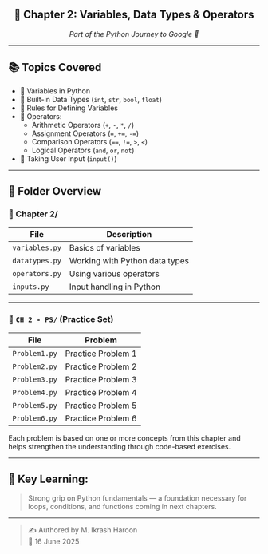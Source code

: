 <div align="center">
  <h2>📗 Chapter 2: Variables, Data Types & Operators</h2>
  <p><i>Part of the Python Journey to Google 🚀</i></p>
</div>

---

## 📚 Topics Covered

- 🔹 Variables in Python
- 🔹 Built-in Data Types (`int`, `str`, `bool`, `float`)
- 🔹 Rules for Defining Variables
- 🔹 Operators:
  - Arithmetic Operators (`+`, `-`, `*`, `/`)
  - Assignment Operators (`=`, `+=`, `-=`)
  - Comparison Operators (`==`, `!=`, `>`, `<`)
  - Logical Operators (`and`, `or`, `not`)
- 🔹 Taking User Input (`input()`)

---

## 📁 Folder Overview

### 📂 Chapter 2/
| File | Description |
|------|-------------|
| `variables.py` | Basics of variables |
| `datatypes.py` | Working with Python data types |
| `operators.py` | Using various operators |
| `inputs.py` | Input handling in Python |

---

### 📂 `CH 2 - PS/` (Practice Set)

| File | Problem |
|------|---------|
| `Problem1.py` | Practice Problem 1 |
| `Problem2.py` | Practice Problem 2 |
| `Problem3.py` | Practice Problem 3 |
| `Problem4.py` | Practice Problem 4 |
| `Problem5.py` | Practice Problem 5 |
| `Problem6.py` | Practice Problem 6 |

Each problem is based on one or more concepts from this chapter and helps strengthen the understanding through code-based exercises.

---

## 🧠 Key Learning:
> Strong grip on Python fundamentals — a foundation necessary for loops, conditions, and functions coming in next chapters.

---

> ✍️ Authored by M. Ikrash Haroon  
> 📅 16 June 2025
